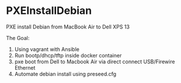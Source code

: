 # PXEInstallDebian
PXE install Debian from MacBook Air to Dell XPS 13

The Goal:
 1. Using vagrant with Ansible
 2. Run bootp/dhcp/tftp inside docker container
 3. pxe boot from Dell to Macbook Air via direct connect USB/Firewire Ethernet
 4. Automate debian install using preseed.cfg
